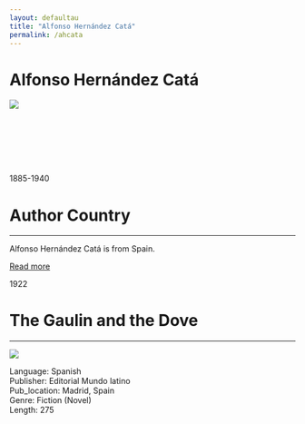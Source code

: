 ```yaml
---
layout: defaultau
title: "Alfonso Hernández Catá"
permalink: /ahcata
---
```

<!-- partial:index.partial.html -->
<div class="content">
    <h1>Alfonso Hernández Catá</h1>
    <div class="quote">
        <div><img src="https://www.larazon.es/resizer/3M_P_akaGzOxWT4hu_Pt71g9PGQ=/600x400/smart/filters:format(webp):quality(65)/cloudfront-eu-central-1.images.arcpublishing.com/larazon/IWCMGSYBIBGYHP2P6JOL34ZCT4.jpg" class="logo"></div>
    </div>
    <div class="timeline">
        <div style="padding-bottom:100px;"></div>
        <div class="block">
            <div class="date right"><p class="right">1885-1940</p></div>
            <div class="dot"></div>
            <div class="left first">
                <h1>Author Country</h1><hr>
            <p>Alfonso Hernández Catá is from Spain.</p>
                <a href="https://es.wikipedia.org/wiki/Alfonso_Hern%C3%A1ndez-Cat%C3%A1"_blank">Read more</a>
            </div>
        </div>
        <div class="block">
            <div class="date left"><p class="left">1922</p></div>
            <div class="dot"></div>
            <div class="right">
                <h1>The Gaulin and the Dove</h1><hr>
                <p><img src="https://books.google.dm/books/content?id=7lNOAAAAYAAJ&printsec=frontcover&img=1&zoom=1&imgtk=AFLRE72kh4DP0LWpc6QjPlmUEFTXut_FgG0BlvZr6ahskMIU5Hn9pvvlvkbZRVWJYp_9h2Fl3TJHbkcpf48oQlNySxNEw-r2N-wntQiYgUHVDASj0zj6cByqoiR92cOvlW_gtKcXurRM"></p>
                <p>
                Language: Spanish<br/>
                Publisher: Editorial Mundo latino<br/>
                Pub_location: Madrid, Spain<br/>
                Genre: Fiction (Novel)<br/>
                Length: 275<br/>                   </p>
            </div>
        </div>
       
